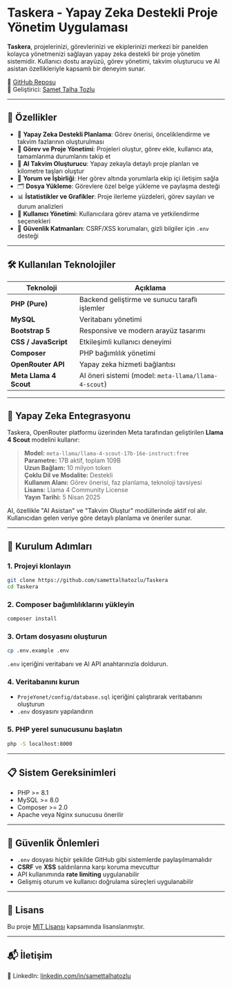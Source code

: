 # Taskera - Yapay Zeka Destekli Proje Yönetim Uygulaması

**Taskera**, projelerinizi, görevlerinizi ve ekiplerinizi merkezi bir panelden kolayca yönetmenizi sağlayan yapay zeka destekli bir proje yönetim sistemidir. Kullanıcı dostu arayüzü, görev yönetimi, takvim oluşturucu ve AI asistan özellikleriyle kapsamlı bir deneyim sunar.

🔗 [GitHub Reposu](https://github.com/samettalhatozlu/Taskera)  
👤 Geliştirici: [Samet Talha Tozlu](https://linkedin.com/in/samettalhatozlu)

---

## 🚀 Özellikler

- 🧠 **Yapay Zeka Destekli Planlama**: Görev önerisi, önceliklendirme ve takvim fazlarının oluşturulması
- 📁 **Görev ve Proje Yönetimi**: Projeleri oluştur, görev ekle, kullanıcı ata, tamamlanma durumlarını takip et
- 📆 **AI Takvim Oluşturucu**: Yapay zekayla detaylı proje planları ve kilometre taşları oluştur
- 💬 **Yorum ve İşbirliği**: Her görev altında yorumlarla ekip içi iletişim sağla
- 🗂️ **Dosya Yükleme**: Görevlere özel belge yükleme ve paylaşma desteği
- 📊 **İstatistikler ve Grafikler**: Proje ilerleme yüzdeleri, görev sayıları ve durum analizleri
- 👥 **Kullanıcı Yönetimi**: Kullanıcılara görev atama ve yetkilendirme seçenekleri
- 🔐 **Güvenlik Katmanları**: CSRF/XSS korumaları, gizli bilgiler için `.env` desteği

---

## 🛠️ Kullanılan Teknolojiler

| Teknoloji              | Açıklama                                                |
|------------------------|---------------------------------------------------------|
| **PHP (Pure)**         | Backend geliştirme ve sunucu taraflı işlemler           |
| **MySQL**              | Veritabanı yönetimi                                     |
| **Bootstrap 5**        | Responsive ve modern arayüz tasarımı                    |
| **CSS / JavaScript**   | Etkileşimli kullanıcı deneyimi                          |
| **Composer**           | PHP bağımlılık yönetimi                                 |
| **OpenRouter API**     | Yapay zeka hizmeti bağlantısı                           |
| **Meta Llama 4 Scout** | AI öneri sistemi (model: `meta-llama/llama-4-scout`)    |

---

## 🤖 Yapay Zeka Entegrasyonu

Taskera, OpenRouter platformu üzerinden Meta tarafından geliştirilen **Llama 4 Scout** modelini kullanır:

> **Model:** `meta-llama/llama-4-scout-17b-16e-instruct:free`  
> **Parametre:** 17B aktif, toplam 109B  
> **Uzun Bağlam:** 10 milyon token  
> **Çoklu Dil ve Modalite:** Destekli  
> **Kullanım Alanı:** Görev önerisi, faz planlama, teknoloji tavsiyesi  
> **Lisans:** Llama 4 Community License  
> **Yayın Tarihi:** 5 Nisan 2025  

AI, özellikle "AI Asistan" ve "Takvim Oluştur" modüllerinde aktif rol alır. Kullanıcıdan gelen veriye göre detaylı planlama ve öneriler sunar.

---

## 🔧 Kurulum Adımları

### 1. Projeyi klonlayın

```bash
git clone https://github.com/samettalhatozlu/Taskera
cd Taskera
```

### 2. Composer bağımlılıklarını yükleyin

```bash
composer install
```

### 3. Ortam dosyasını oluşturun

```bash
cp .env.example .env
```

`.env` içeriğini veritabanı ve AI API anahtarınızla doldurun.

### 4. Veritabanını kurun

- `ProjeYonet/config/database.sql` içeriğini çalıştırarak veritabanını oluşturun
- `.env` dosyasını yapılandırın

### 5. PHP yerel sunucusunu başlatın

```bash
php -S localhost:8000
```

---

## 📋 Sistem Gereksinimleri

- PHP >= 8.1  
- MySQL >= 8.0  
- Composer >= 2.0  
- Apache veya Nginx sunucusu önerilir

---

## 🔐 Güvenlik Önlemleri

- `.env` dosyası hiçbir şekilde GitHub gibi sistemlerde paylaşılmamalıdır  
- **CSRF** ve **XSS** saldırılarına karşı koruma mevcuttur  
- API kullanımında **rate limiting** uygulanabilir  
- Gelişmiş oturum ve kullanıcı doğrulama süreçleri uygulanabilir

---

## 📄 Lisans

Bu proje [MIT Lisansı](https://github.com/samettalhatozlu/Taskera/blob/main/LICENSE) kapsamında lisanslanmıştır.

---

## 📬 İletişim

📎 LinkedIn: [linkedin.com/in/samettalhatozlu](https://linkedin.com/in/samettalhatozlu)
